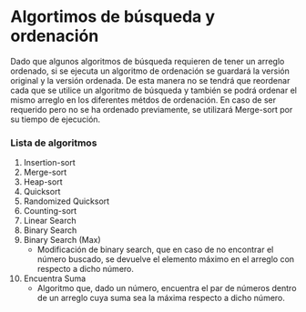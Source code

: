 # Algortimos de búsqueda y ordenación

Dado que algunos algoritmos de búsqueda requieren de tener un arreglo ordenado, si se ejecuta un algoritmo de ordenación
se guardará la versión original y la versión ordenada. De esta manera no se tendrá que reordenar cada que se utilice un 
algoritmo de búsqueda y también se podrá ordenar el mismo arreglo en los diferentes métdos de ordenación. En caso de ser
requerido pero no se ha ordenado previamente, se utilizará Merge-sort por su tiempo de ejecución. 

### Lista de algoritmos
1. Insertion-sort
2. Merge-sort
3. Heap-sort
4. Quicksort
5. Randomized Quicksort
6. Counting-sort
7. Linear Search
8. Binary Search
9. Binary Search (Max)
    * Modificación de binary search, que en caso de no encontrar el número buscado, se devuelve el elemento máximo
    en el arreglo con respecto a dicho número.
10. Encuentra Suma 
    * Algoritmo que, dado un número, encuentra el par de números dentro de un arreglo cuya suma sea la
    máxima respecto a dicho número.
